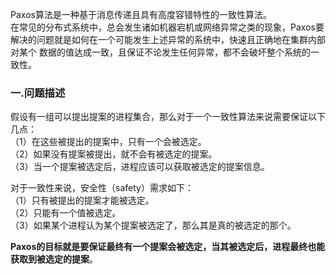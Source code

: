 Paxos算法是一种基于消息传递且具有高度容错特性的一致性算法。  
在常见的分布式系统中，总会发生诸如机器宕机或网络异常之类的现象，Paxos要解决的问题就是如何在一个可能发生上述异常的系统中，快速且正确地在集群内部对某个
数据的值达成一致，且保证不论发生任何异常，都不会破坏整个系统的一致性。  

### 一.问题描述
假设有一组可以提出提案的进程集合，那么对于一个一致性算法来说需要保证以下几点：  
（1）在这些被提出的提案中，只有一个会被选定。  
（2）如果没有提案被提出，就不会有被选定的提案。  
（3）当一个提案被选定后，进程应该可以获取被选定的提案信息。  

对于一致性来说，安全性（safety）需求如下：  
（1）只有被提出的提案才能被选定。  
（2）只能有一个值被选定。  
（3）如果某个进程认为某个提案被选定了，那么其是真的被选定的那个。  

**Paxos的目标就是要保证最终有一个提案会被选定，当其被选定后，进程最终也能获取到被选定的提案**。  

